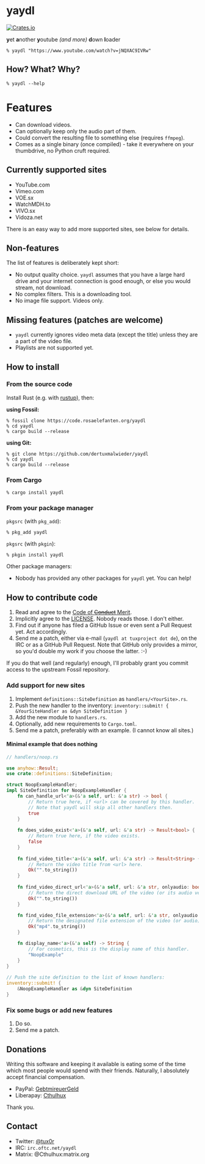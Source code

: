 # yaydl

[![Crates.io](https://img.shields.io/crates/v/yaydl)](https://crates.io/crates/yaydl)

**y**et **a**nother **y**outube *(and more)* **d**own **l**oader

    % yaydl "https://www.youtube.com/watch?v=jNQXAC9IVRw"

## How? What? Why?

    % yaydl --help

# Features

* Can download videos.
* Can optionally keep only the audio part of them.
* Could convert the resulting file to something else (requires `ffmpeg`).
* Comes as a single binary (once compiled) - take it everywhere on your thumbdrive, no Python cruft required.

## Currently supported sites

* YouTube.com
* Vimeo.com
* VOE.sx
* WatchMDH.to
* VIVO.sx
* Vidoza.net

There is an easy way to add more supported sites, see below for details.

## Non-features

The list of features is deliberately kept short:

* No output quality choice. `yaydl` assumes that you have a large hard drive and your internet connection is good enough, or else you would stream, not download.
* No complex filters. This is a downloading tool.
* No image file support. Videos only.

## Missing features (patches are welcome)

* `yaydl` currently ignores video meta data (except the title) unless they are a part of the video file.
* Playlists are not supported yet.

## How to install

### From the source code

Install Rust (e.g. with [rustup](https://rustup.rs)), then:

**using Fossil:**

    % fossil clone https://code.rosaelefanten.org/yaydl
    % cd yaydl
    % cargo build --release

**using Git:**

    % git clone https://github.com/dertuxmalwieder/yaydl
    % cd yaydl
    % cargo build --release

### From Cargo

    % cargo install yaydl

### From your package manager

`pkgsrc` (with `pkg_add`):

    % pkg_add yaydl

`pkgsrc` (with `pkgin`):

    % pkgin install yaydl

Other package managers:

* Nobody has provided any other packages for `yaydl` yet. You can help!

## How to contribute code

1. Read and agree to the [Code of ~~Conduct~~ Merit](CODE_OF_CONDUCT.md).
2. Implicitly agree to the [LICENSE](LICENSE). Nobody reads those. I don't either.
3. Find out if anyone has filed a GitHub Issue or even sent a Pull Request yet. Act accordingly.
4. Send me a patch, either via e-mail (`yaydl at tuxproject dot de`), on the IRC or as a GitHub Pull Request. Note that GitHub only provides a mirror, so you'd double my work if you choose the latter. :-)

If you do that well (and regularly) enough, I'll probably grant you commit access to the upstream Fossil repository.

### Add support for new sites

1. Implement `definitions::SiteDefinition` as `handlers/<YourSite>.rs`.
2. Push the new handler to the inventory: `inventory::submit! {  &YourSiteHandler as &dyn SiteDefinition }`
3. Add the new module to `handlers.rs`.
4. Optionally, add new requirements to `Cargo.toml`.
5. Send me a patch, preferably with an example. (I cannot know all sites.)

#### Minimal example that does nothing

```rust
// handlers/noop.rs

use anyhow::Result;
use crate::definitions::SiteDefinition;

struct NoopExampleHandler;
impl SiteDefinition for NoopExampleHandler {
    fn can_handle_url<'a>(&'a self, url: &'a str) -> bool {
        // Return true here, if <url> can be covered by this handler.
        // Note that yaydl will skip all other handlers then.
        true
    }
    
    fn does_video_exist<'a>(&'a self, url: &'a str) -> Result<bool> {
    	// Return true here, if the video exists.
    	false
    }
    
    fn find_video_title<'a>(&'a self, url: &'a str) -> Result<String> {
        // Return the video title from <url> here.
        Ok("".to_string())
    }
    
    fn find_video_direct_url<'a>(&'a self, url: &'a str, onlyaudio: bool) -> Result<String> {
        // Return the direct download URL of the video (or its audio version) here.
        Ok("".to_string())
    }

    fn find_video_file_extension<'a>(&'a self, url: &'a str, onlyaudio: bool) -> Result<String> {
        // Return the designated file extension of the video (or audio) file here.
        Ok("mp4".to_string())
    }

    fn display_name<'a>(&'a self) -> String {
        // For cosmetics, this is the display name of this handler.
        "NoopExample"
    }
}
   
// Push the site definition to the list of known handlers:
inventory::submit! {
    &NoopExampleHandler as &dyn SiteDefinition
}
```

### Fix some bugs or add new features

1. Do so.
2. Send me a patch.

## Donations

Writing this software and keeping it available is eating some of the time which most people would spend with their friends. Naturally, I absolutely accept financial compensation.

* PayPal: [GebtmireuerGeld](https://paypal.me/gebtmireuergeld)
* Liberapay: [Cthulhux](https://liberapay.com/Cthulhux/donate)

Thank you.

## Contact

* Twitter: [@tux0r](https://twitter.com/tux0r)
* IRC: `irc.oftc.net/yaydl`
* Matrix: @Cthulhux:matrix.org
